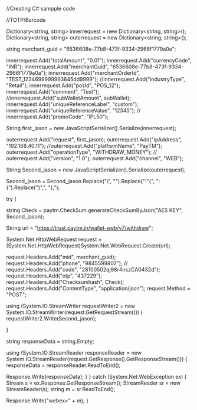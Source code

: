 //Creating C# sampple code

//TOTP/Barcode

Dictionary<string, string> innerrequest = new Dictionary<string, string>();
Dictionary<string, string> outerrequest = new Dictionary<string, string>();

string merchant_guid = "6536608e-77b8-473f-9334-2966f1779a0a";


innerrequest.Add("totalAmount", "0.01");
innerrequest.Add("currencyCode", "INR");
innerrequest.Add("merchantGuid", "6536608e-77b8-473f-9334-2966f1779a0a");
innerrequest.Add("merchantOrderId", "TEST_1234699999993645dd9999");
//innerrequest.Add("industryType", "Retail");
innerrequest.Add("posId", "POS_12");
innerrequest.Add("comment", "Test");
//innerrequest.Add("subWalletAmount", subWallet);
innerrequest.Add("uniqueReferenceLabel", "custom");
innerrequest.Add("uniqueReferenceValue", "12345");
//  innerrequest.Add("promoCode", "IPL50");


String first_jason = new JavaScriptSerializer().Serialize(innerrequest);

outerrequest.Add("request", first_jason);
outerrequest.Add("ipAddress", "192.168.40.11");
//outerrequest.Add("platformName", "PayTM");
outerrequest.Add("operationType", "WITHDRAW_MONEY");
// outerrequest.Add("version", "1.0");
outerrequest.Add("channel", "WEB");

String Second_jason = new JavaScriptSerializer().Serialize(outerrequest);

Second_jason = Second_jason.Replace("\\", "").Replace(":\"{", ":{").Replace("}\",", "},");

try
{

string Check = paytm.CheckSum.generateCheckSumByJson("AES KEY", Second_jason);

String url = "https://trust.paytm.in/wallet-web/v7/withdraw";

System.Net.HttpWebRequest request = (System.Net.HttpWebRequest)System.Net.WebRequest.Create(url);

request.Headers.Add("mid", merchant_guid);
request.Headers.Add("phone", "9845599807");
// request.Headers.Add("code", "28100502qj98r4nszCA0432d");
request.Headers.Add("otp", "437229");
request.Headers.Add("Checksumhash", Check);
request.Headers.Add("ContentType", "application/json");
request.Method = "POST";

using (System.IO.StreamWriter requestWriter2 = new System.IO.StreamWriter(request.GetRequestStream()))
{
  requestWriter2.Write(Second_jason);

}

string responseData = string.Empty;

using (System.IO.StreamReader responseReader = new System.IO.StreamReader(request.GetResponse().GetResponseStream()))
{
  responseData = responseReader.ReadToEnd();

  Response.Write(responseData);
}
}
catch (System.Net.WebException ex)
{
Stream s = ex.Response.GetResponseStream();
StreamReader sr = new StreamReader(s);
string m = sr.ReadToEnd();


Response.Write("webex=" + m);
}
